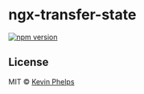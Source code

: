 # ngx-transfer-state

[![npm version](https://badge.fury.io/js/%40ngx-utilities%2Fngx-transfer-state.svg)](https://www.npmjs.com/package/@ngx-utilities/ngx-transfer-state)

## License

MIT © [Kevin Phelps](https://kevinphelps.me)
